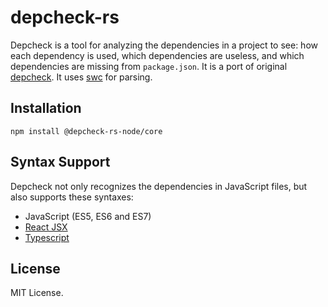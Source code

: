 # depcheck-rs

Depcheck is a tool for analyzing the dependencies in a project to see: how each dependency is used, which dependencies are useless, and which dependencies are missing from `package.json`.
It is a port of original [depcheck](https://github.com/depcheck/depcheck). It uses [swc](https://github.com/swc-project/swc) for parsing.

## Installation

```
npm install @depcheck-rs-node/core
```

## Syntax Support

Depcheck not only recognizes the dependencies in JavaScript files, but also supports these syntaxes:

- JavaScript (ES5, ES6 and ES7)
- [React JSX](http://facebook.github.io/react/docs/jsx-in-depth.html)
- [Typescript](http://www.typescriptlang.org/)

[comment]: <> (## Usage)

[comment]: <> (```)

[comment]: <> (depcheck [directory] [arguments])

[comment]: <> (```)

[comment]: <> (The `directory` argument is the root directory of your project &#40;where the `package.json` file is&#41;. If unspecified, defaults to current directory.)

[comment]: <> (All of the arguments are optional:)

[comment]: <> (`--ignore-bin-package=[true|false]`: A flag to indicate if depcheck ignores the packages containing bin entry. The default value is `false`.)

[comment]: <> (`--skip-missing=[true|false]`: A flag to indicate if depcheck skips calculation of missing dependencies. The default value is `false`.)

[comment]: <> (`--json`: Output results in JSON. When not specified, depcheck outputs in human friendly format.)

[comment]: <> (`--oneline`: Output results as space separated string. Useful for copy/paste.)

[comment]: <> (`--ignores`: A comma separated array containing package names to ignore. It can be glob expressions. Example, `--ignores="eslint,babel-*"`.)

[comment]: <> (`--ignore-dirs`: DEPRECATED, use ignore-patterns instead. A comma separated array containing directory names to ignore. Example, `--ignore-dirs=dist,coverage`.)

[comment]: <> (`--ignore-path`: Path to a file with patterns describing files to ignore. Files must match the .gitignore [spec]&#40;http://git-scm.com/docs/gitignore&#41;. Example, `--ignore-path=.eslintignore`.)

[comment]: <> (`--ignore-patterns`: Comma separated patterns describing files to ignore. Patterns must match the .gitignore [spec]&#40;http://git-scm.com/docs/gitignore&#41;. Example, `--ignore-patterns=build/Release,dist,coverage,*.log`.)

[comment]: <> (`--help`: Show the help message.)

[comment]: <> (`--parsers`, `--detectors` and `--specials`: These arguments are for advanced usage. They provide an easy way to customize the file parser and dependency detection. Check [the pluggable design document]&#40;https://github.com/depcheck/depcheck/blob/master/doc/pluggable-design.md&#41; for more information.)

[comment]: <> (`--config=[filename]`: An external configuration file &#40;see below&#41;.)

[comment]: <> (## Usage with a configuration file)

[comment]: <> (Depcheck can be used with an rc configuration file. In order to do so, create a .depcheckrc file in your project's package.json folder, and set the CLI keys in YAML, JSON, and Javascript formats.)

[comment]: <> (For example, the CLI arguments `--ignores="eslint,babel-*" --skip-missing=true` would turn into:)

[comment]: <> (**_.depcheckrc_**)

[comment]: <> (```)

[comment]: <> (ignores: ["eslint", "babel-*"])

[comment]: <> (skip-missing: true)

[comment]: <> (```)

[comment]: <> (**Important:** if provided CLI arguments conflict with configuration file ones, the CLI ones will take precedence over the rc file ones.)

[comment]: <> (The rc configuration file can also contain the following extensions: `.json`, `.yaml`, `.yml`.)

[comment]: <> (## API)

[comment]: <> (Similar options are provided to `depcheck` function for programming:)

[comment]: <> (```js)

[comment]: <> (import depcheck from 'depcheck';)

[comment]: <> (const options = {)

[comment]: <> (  ignoreBinPackage: false, // ignore the packages with bin entry)

[comment]: <> (  skipMissing: false, // skip calculation of missing dependencies)

[comment]: <> (  ignorePatterns: [)

[comment]: <> (    // files matching these patterns will be ignored)

[comment]: <> (    'sandbox',)

[comment]: <> (    'dist',)

[comment]: <> (    'bower_components',)

[comment]: <> (  ],)

[comment]: <> (  ignoreMatches: [)

[comment]: <> (    // ignore dependencies that matches these globs)

[comment]: <> (    'grunt-*',)

[comment]: <> (  ],)

[comment]: <> (  parsers: {)

[comment]: <> (    // the target parsers)

[comment]: <> (    '**/*.js': depcheck.parser.es6,)

[comment]: <> (    '**/*.jsx': depcheck.parser.jsx,)

[comment]: <> (  },)

[comment]: <> (  detectors: [)

[comment]: <> (    // the target detectors)

[comment]: <> (    depcheck.detector.requireCallExpression,)

[comment]: <> (    depcheck.detector.importDeclaration,)

[comment]: <> (  ],)

[comment]: <> (  specials: [)

[comment]: <> (    // the target special parsers)

[comment]: <> (    depcheck.special.eslint,)

[comment]: <> (    depcheck.special.webpack,)

[comment]: <> (  ],)

[comment]: <> (  package: {)

[comment]: <> (    // may specify dependencies instead of parsing package.json)

[comment]: <> (    dependencies: {)

[comment]: <> (      lodash: '^4.17.15',)

[comment]: <> (    },)

[comment]: <> (    devDependencies: {)

[comment]: <> (      eslint: '^6.6.0',)

[comment]: <> (    },)

[comment]: <> (    peerDependencies: {},)

[comment]: <> (    optionalDependencies: {},)

[comment]: <> (  },)

[comment]: <> (};)

[comment]: <> (depcheck&#40;'/path/to/your/project', options&#41;.then&#40;&#40;unused&#41; => {)

[comment]: <> (  console.log&#40;unused.dependencies&#41;; // an array containing the unused dependencies)

[comment]: <> (  console.log&#40;unused.devDependencies&#41;; // an array containing the unused devDependencies)

[comment]: <> (  console.log&#40;unused.missing&#41;; // a lookup containing the dependencies missing in `package.json` and where they are used)

[comment]: <> (  console.log&#40;unused.using&#41;; // a lookup indicating each dependency is used by which files)

[comment]: <> (  console.log&#40;unused.invalidFiles&#41;; // files that cannot access or parse)

[comment]: <> (  console.log&#40;unused.invalidDirs&#41;; // directories that cannot access)

[comment]: <> (}&#41;;)

[comment]: <> (```)

[comment]: <> (## Example)

[comment]: <> (The following example checks the dependencies under `/path/to/my/project` folder:)

[comment]: <> (```sh)

[comment]: <> ($> depcheck /path/to/my/project)

[comment]: <> (Unused dependencies)

[comment]: <> (* underscore)

[comment]: <> (Unused devDependencies)

[comment]: <> (* jasmine)

[comment]: <> (Missing dependencies)

[comment]: <> (* lodash)

[comment]: <> (```)

[comment]: <> (It figures out:)

[comment]: <> (- The dependency `underscore` is declared in the `package.json` file, but not used by any code.)

[comment]: <> (- The devDependency `jasmine` is declared in the `package.json` file, but not used by any code.)

[comment]: <> (- The dependency `lodash` is used somewhere in the code, but not declared in the `package.json` file.)

[comment]: <> (Please note that, if a subfolder has a `package.json` file, it is considered another project and should be checked with another depcheck command.)

[comment]: <> (The following example checks the same project, however, outputs as a JSON blob. Depcheck's JSON output is in one single line for easy pipe and computation. The [`json`]&#40;https://www.npmjs.com/package/json&#41; command after the pipe is a node.js program to beautify the output.)

[comment]: <> (```js)

[comment]: <> ($> depcheck /path/to/my/project --json | json)

[comment]: <> ({)

[comment]: <> (  "dependencies": [)

[comment]: <> (    "underscore")

[comment]: <> (  ],)

[comment]: <> (  "devDependencies": [)

[comment]: <> (    "jasmine")

[comment]: <> (  ],)

[comment]: <> (  "missing": {)

[comment]: <> (    "lodash": [)

[comment]: <> (      "/path/to/my/project/file.using.lodash.js")

[comment]: <> (    ])

[comment]: <> (  },)

[comment]: <> (  "using": {)

[comment]: <> (    "react": [)

[comment]: <> (      "/path/to/my/project/file.using.react.jsx",)

[comment]: <> (      "/path/to/my/project/another.file.using.react.jsx")

[comment]: <> (    ],)

[comment]: <> (    "lodash": [)

[comment]: <> (      "/path/to/my/project/file.using.lodash.js")

[comment]: <> (    ])

[comment]: <> (  },)

[comment]: <> (  "invalidFiles": {)

[comment]: <> (    "/path/to/my/project/file.having.syntax.error.js": "SyntaxError: <call stack here>")

[comment]: <> (  },)

[comment]: <> (  "invalidDirs": {)

[comment]: <> (    "/path/to/my/project/folder/without/permission": "Error: EACCES, <call stack here>")

[comment]: <> (  })

[comment]: <> (})

[comment]: <> (```)

[comment]: <> (- The `dependencies`, `devDependencies` and `missing` properties have the same meanings in the previous example.)

[comment]: <> (- The `using` property is a lookup indicating each dependency is used by which files.)

[comment]: <> (- The value of `missing` and `using` lookup is an array. It means the dependency may be used by many files.)

[comment]: <> (- The `invalidFiles` property contains the files having syntax error or permission error. The value is the error details. However, only one error is stored in the lookup.)

[comment]: <> (- The `invalidDirs` property contains the directories having permission error. The value is the error details.)

## License

MIT License.
